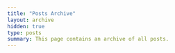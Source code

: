 ```yaml
---
title: "Posts Archive"
layout: archive
hidden: true
type: posts
summary: This page contains an archive of all posts.
---
```


